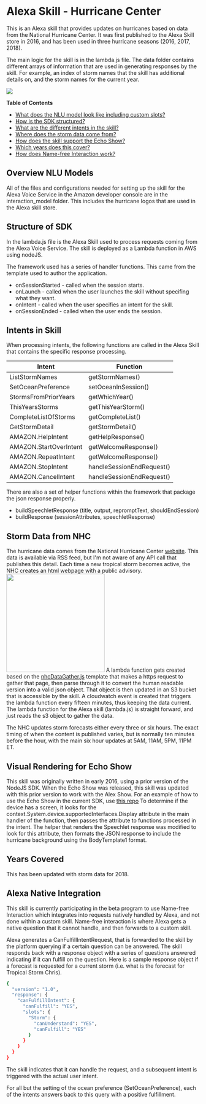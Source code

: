 # Alexa Skill - Hurricane Center

This is an Alexa skill that provides updates on hurricanes based on data from the National Hurricane Center.
It was first published to the Alexa Skill store in 2016, and has been used in three hurricane seasons (2016, 2017, 2018).

The main logic for the skill is in the lambda.js file.
The data folder contains different arrays of information that are used in generating responses by the skill.
For example, an index of storm names that the skill has additional details on, and the storm names for the current year.

![](interaction_model/hurricane-logo-108.jpg)

**Table of Contents**

- [What does the NLU model look like including custom slots?](#overview-NLU-models)
- [How is the SDK structured?](#structure-of-SDK)
- [What are the different intents in the skill?](#intents-in-skill)
- [Where does the storm data come from?](#storm-data-from-NHC)
- [How does the skill support the Echo Show?](#visual-rendering-for-echo-show)
- [Which years does this cover?](#years-covered)
- [How does Name-free Interaction work?](#alexa-native-integration)

## Overview NLU Models

All of the files and configurations needed for setting up the skill for the Alexa Voice Service in the Amazon developer console are in the interaction_model folder.
This includes the hurricane logos that are used in the Alexa skill store.

## Structure of SDK

In the lambda.js file is the Alexa Skill used to process requests coming from the Alexa Voice Service.  The skill is deployed as a Lambda function in AWS using nodeJS.

The framework used has a series of handler functions.  This came from the template used to author the application.

- onSessionStarted - called when the session starts.
- onLaunch - called when the user launches the skill without specifing what they want.
- onIntent - called when the user specifies an intent for the skill.
- onSessionEnded - called when the user ends the session.

## Intents in Skill

When processing intents, the following functions are called in the Alexa Skill that contains the specific response processing.

| Intent | Function |
|----------|--------|
| ListStormNames | getStormNames() |
| SetOceanPreference | setOceanInSession() |
| StormsFromPriorYears | getWhichYear() |
| ThisYearsStorms | getThisYearStorm() |
| CompleteListOfStorms | getCompleteList() |
| GetStormDetail | getStormDetail() |
| AMAZON.HelpIntent | getHelpResponse() |
| AMAZON.StartOverIntent | getWelcomeResponse() |
| AMAZON.RepeatIntent | getWelcomeResponse() |
| AMAZON.StopIntent | handleSessionEndRequest() |
| AMAZON.CancelIntent | handleSessionEndRequest() |

There are also a set of helper functions within the framework that package the json response properly.

- buildSpeechletResponse (title, output, repromptText, shouldEndSession)
- buildResponse (sessionAttributes, speechletResponse)

## Storm Data from NHC

The hurricane data comes from the National Hurricane Center [website](https://www.nhc.noaa.gov/). This data is available via RSS feed, but I'm not aware of any API call that publishes this detail.
Each time a new tropical storm becomes active, the NHC creates an html webpage with a public advisory.
<img src="https://s3.amazonaws.com/hurricane-data/images/sampleNHCdata.png" width="256" height="256">
A lambda function gets created based on the [nhcDataGather.js](https://github.com/terrenjpeterson/hurricane/blob/master/nhcDataGather.js) template that makes a https request to gather that page, then parse through it to convert the human readable version into a valid json object.
That object is then updated in an S3 bucket that is accessible by the skill.
A cloudwatch event is created that triggers the lambda function every fifteen minutes, thus keeping the data current.
The lambda function for the Alexa skill (lambda.js) is straight forward, and just reads the s3 object to gather the data.

The NHC updates storm forecasts either every three or six hours. The exact timing of when the content is published varies, but is normally ten minutes before the hour, with the main six hour updates at 5AM, 11AM, 5PM, 11PM ET.

## Visual Rendering for Echo Show

This skill was originally written in early 2016, using a prior version of the NodeJS SDK.
When the Echo Show was released, this skill was updated with this prior version to work with the Alex Show.
For an example of how to use the Echo Show in the current SDK, use [this repo](https://github.com/terrenjpeterson/pianoplayer)
To determine if the device has a screen, it looks for the context.System.device.supportedInterfaces.Display attribute in the main handler of the function, then passes the attribute to functions processed in the intent.
The helper that renders the Speechlet response was modified to look for this attribute, then formats the JSON response to include the hurricane background using the BodyTemplate1 format.

## Years Covered

This has been updated with storm data for 2018.

## Alexa Native Integration

This skill is currently participating in the beta program to use Name-free Interaction which integrates into requests natively handled by Alexa, and not done within a custom skill.
Name-free interaction is where Alexa gets a native question that it cannot handle, and then forwards to a custom skill.

Alexa generates a CanFulfillIntentRequest, that is forwarded to the skill by the platform querying if a certain question can be answered.
The skill responds back with a response object with a series of questions answered indicating if it can fulfill on the question.
Here is a sample response object if a forecast is requested for a current storm (i.e. what is the forecast for Tropical Storm Chris).

```sh
{
  "version": "1.0",
  "response": {
    "canFulfillIntent": {
      "canFulfill": "YES",
      "slots": {
        "Storm": {
          "canUnderstand": "YES",
          "canFulfill": "YES"
        }
      }
    }
  }
}
```

The skill indicates that it can handle the request, and a subsequent intent is triggered with the actual user intent.

For all but the setting of the ocean preference (SetOceanPreference), each of the intents answers back to this query with a positive fulfillment. 
